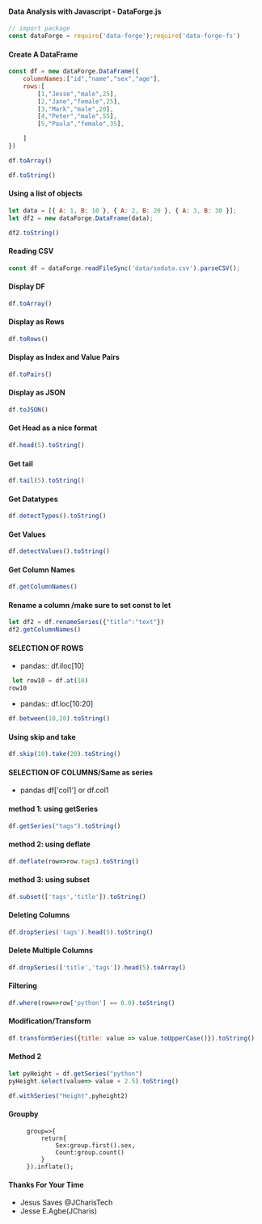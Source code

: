 #### Data Analysis with Javascript - DataForge.js


```js
// import package
const dataForge = require('data-forge');require('data-forge-fs')
```

#### Create A DataFrame
```js
const df = new dataForge.DataFrame({
    columnNames:["id","name","sex","age"],
    rows:[
        [1,"Jesse","male",25],
        [2,"Jane","female",25],
        [3,"Mark","male",20],
        [4,"Peter","male",55],
        [5,"Paula","female",35],

    ]
})
```

```js
df.toArray()
```

```js
df.toString()
```

#### Using a list of objects

```js
let data = [{ A: 1, B: 10 }, { A: 2, B: 20 }, { A: 3, B: 30 }];
let df2 = new dataForge.DataFrame(data);
```
```js
df2.toString()
```

#### Reading CSV
```js
const df = dataForge.readFileSync('data/sodata.csv').parseCSV();
```

#### Display DF
```js
df.toArray()
````

#### Display as Rows

```js
df.toRows()
````
#### Display as Index and Value Pairs

```js
df.toPairs()
```

#### Display as JSON
```js
df.toJSON()
```

#### Get Head as a nice format
```js
df.head(5).toString()
```
#### Get tail
```js
df.tail(5).toString()
```

#### Get Datatypes
```js
df.detectTypes().toString()
```

#### Get Values
```js
df.detectValues().toString()
```

#### Get Column Names
```js
df.getColumnNames()
```

#### Rename a column /make sure to set const to let
```js 
let df2 = df.renameSeries({"title":"text"})
df2.getColumnNames()
```
#### SELECTION OF ROWS
+ pandas:: df.iloc[10]
```js
 let row10 = df.at(10)
row10
```
+ pandas:: df.loc[10:20]
```js
df.between(10,20).toString()
```
#### Using skip and take
```js
df.skip(10).take(20).toString()
```

#### SELECTION OF COLUMNS/Same as series
+ pandas df['col1'] or df.col1

#### method 1: using getSeries
```js
df.getSeries("tags").toString()
```
#### method 2: using deflate
```js
df.deflate(row=>row.tags).toString()
```

#### method 3: using subset
```js
df.subset(['tags','title']).toString()
```
#### Deleting Columns
```js
df.dropSeries('tags').head(5).toString()
```

#### Delete Multiple Columns
```js
df.dropSeries(['title','tags']).head(5).toArray()
```

#### Filtering 
```js
df.where(row=>row['python'] == 0.0).toString()
```

#### Modification/Transform
```js
df.transformSeries({title: value => value.toUpperCase()}).toString()
```

####  Method 2
```js
let pyHeight = df.getSeries("python")
pyHeight.select(value=> value + 2.5).toString()

df.withSeries("Height",pyheight2)
```
#### Groupby
``` let sexgroups = df.groupBy(row => row.sex).select(
     group=>{
         return{
             Sex:group.first().sex,
             Count:group.count()
         }
     }).inflate();
```



#### Thanks For Your Time
+ Jesus Saves @JCharisTech
+ Jesse E.Agbe(JCharis)

